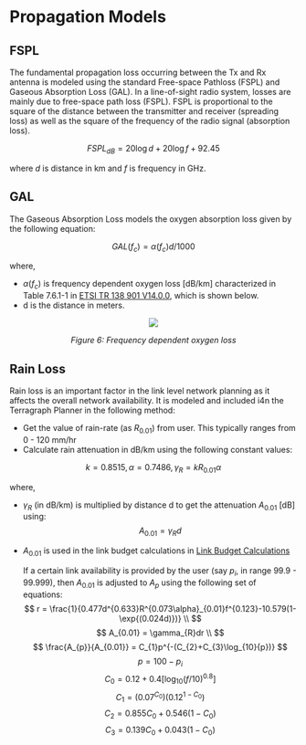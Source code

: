 # Propagation Models

## FSPL

The fundamental propagation loss occurring between the Tx and Rx antenna is
modeled using the standard Free-space Pathloss (FSPL) and Gaseous Absorption
Loss (GAL). In a line-of-sight radio system, losses are mainly due to free-space
path loss (FSPL). FSPL is proportional to the square of the distance between
the transmitter and receiver (spreading loss) as well as the square of the
frequency of the radio signal (absorption loss).

$$
FSPL_{dB} = 20\log{d} + 20\log{f} + 92.45
$$

where $d$ is distance in km and $f$ is frequency in GHz.

## GAL

The Gaseous Absorption Loss models the oxygen absorption loss given by the
following equation:

$$
GAL(f_{c}) = \alpha(f_{c})d/1000
$$

where,
- $\alpha(f_{c})$ is frequency dependent oxygen loss [dB/km] characterized
in Table 7.6.1-1 in [ETSI TR 138 901 V14.0.0](https://www.etsi.org/deliver/etsi_tr/138900_138999/138901/14.00.00_60/tr_138901v140000p.pdf),
which is shown below.
- d is the distance in meters.

<p align="center">
    <img src="../figures/rf-freq-dependent-oxygen-loss-table.png" />
</p>
<p align="center">
    <em>Figure 6: Frequency dependent oxygen loss</em>
</p>

## Rain Loss

Rain loss is an important factor in the link level network planning as it
affects the overall network availability. It is modeled and included i4n
the Terragraph Planner in the following method:

- Get the value of rain-rate (as $R_{0.01}$) from user. This typically ranges
  from 0 - 120 mm/hr
- Calculate rain attenuation in dB/km using the following constant values:

$$
k = 0.8515, \alpha = 0.7486, \gamma_{R} = kR_{0.01}\alpha
$$

where,
- $\gamma_{R}$ (in dB/km) is multiplied by distance d to get the attenuation
  $A_{0.01}$ [dB] using:
  $$
  A_{0.01} = \gamma_{R}d
  $$
- $A_{0.01}$ is used in the link budget calculations in
  [Link Budget Calculations](Link_Budget_Calculations.md)

  If a certain link availability is provided by the user (say $p_{i}$, in range
99.9 - 99.999), then $A_{0.01}$ is adjusted to $A_{p}$ using the following set
of equations:
$$
r = \frac{1}{0.477d^{0.633}R^{0.073\alpha}_{0.01}f^{0.123}-10.579(1-\exp{(0.024d)})} \\
$$
$$
A_{0.01} = \gamma_{R}dr \\
$$
$$
\frac{A_{p}}{A_{0.01}} = C_{1}p^{-(C_{2}+C_{3}\log_{10}{p})}
$$
$$
p = 100 - p_{i}
$$
$$
C_{0} = 0.12 + 0.4[\log_{10}{(f/10)^{0.8}}]
$$
$$
C_{1} = (0.07^{C_{0}})(0.12^{1-C_{0}})
$$
$$
C_{2} = 0.855C_{0} + 0.546(1-C_{0})
$$
$$
C_{3} = 0.139C_{0} + 0.043(1-C_{0})
$$
